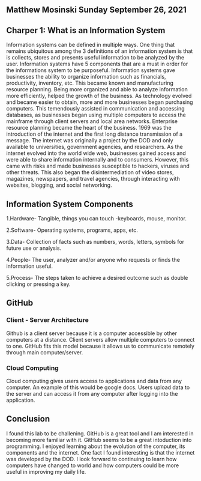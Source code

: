 ## Matthew Mosinski Sunday September 26, 2021

## Charper 1: What is an Information System
Information systems can be defined in multiple ways. One thing that remains ubiquitous among the 3 definitions of an information system is that is collects, stores and presents useful information to be analyzed by the user. Information systems have 5 components that are a must in order for the informations system to be purposeful. 
Information systems gave businesses the ability to organize information such as financials, productivity, inventory, etc. This became known and manufacturing resource planning. Being more organized and able to analyze information more efficiently, helped the growth of the business. As technology evolved and became easier to obtain, more and more businesses began purchasing computers. This temendously assisted in communication and accessing databases, as businesses began using multiple computers to access the mainframe through client servers and local area networks. Enterprise resource planning became the heart of the business. 1969 was the introduction of the internet and the first long distance transmission of a message. The internet was originally a project by the DOD and only available to universities, government agencies, and researchers. As the internet evolved into the world wide web, businesses gained access and were able to share information internally and to consumers. However, this came with risks and made businesses susceptible to hackers, viruses and other threats. This also began the disintermediation of video stores, magazines, newspapers, and travel agencies, through interacting with websites, blogging, and social networking.

## Information System Components
1.Hardware- Tangible, things you can touch -keyboards, mouse, monitor.

2.Software- Operating systems, programs, apps, etc.

3.Data- Collection of facts such as numbers, words, letters, symbols for future use or analysis.

4.People- The user, analyzer and/or anyone who requests or finds the information useful.

5.Process- The steps taken to achieve a desired outcome such as double clicking or pressing a key.

## GitHub
### Client - Server Architecture
Github is a client server because it is a computer accessible by other computers at a distance. Client servers allow multiple computers to connect to one. GitHub fits this model because it allows us to communicate remotely through main computer/server.
### Cloud Computing
Cloud computing gives users access to applications and data from any computer. An example of this would be google docs. Users upload data to the server and can access it from any computer after logging into the application.
## Conclusion
I found this lab to be challening. GitHub is a great tool and I am interested in becoming more familiar with it. GitHub seems to be a great intoduction into programming. I enjoyed learning about the evolution of the computer, its components and the internet. One fact I found interesting is that the internet was developed by the DOD. I look forward to continuing to learn how computers have changed to world and how computers could be more useful in improving my daily life.

